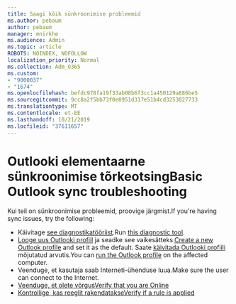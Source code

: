 ```yaml
---
title: Saagi kõik sünkroonimise probleemid
ms.author: pebaum
author: pebaum
manager: mnirkhe
ms.audience: Admin
ms.topic: article
ROBOTS: NOINDEX, NOFOLLOW
localization_priority: Normal
ms.collection: Adm_O365
ms.custom:
- "9000037"
- "1674"
ms.openlocfilehash: befdc978fa19f33ab08b6f3cc1a450129a886be5
ms.sourcegitcommit: 9cc8a2f5bb73f0e8951d317e51b4cd3253027733
ms.translationtype: MT
ms.contentlocale: et-EE
ms.lasthandoff: 10/21/2019
ms.locfileid: "37611657"
---
```

# <a name="basic-outlook-sync-troubleshooting"></a><span data-ttu-id="cdb1e-102">Outlooki elementaarne sünkroonimise tõrkeotsing</span><span class="sxs-lookup"><span data-stu-id="cdb1e-102">Basic Outlook sync troubleshooting</span></span>

<span data-ttu-id="cdb1e-103">Kui teil on sünkroonimise probleemid, proovige järgmist.</span><span class="sxs-lookup"><span data-stu-id="cdb1e-103">If you're having sync issues, try the following:</span></span>

- <span data-ttu-id="cdb1e-104">Käivitage [see diagnostikatööriist](https://aka.ms/sara-outlooksendreceive).</span><span class="sxs-lookup"><span data-stu-id="cdb1e-104">Run [this diagnostic tool](https://aka.ms/sara-outlooksendreceive).</span></span>
- <span data-ttu-id="cdb1e-105">[Looge uus Outlooki profiil](https://support.office.com/article/f544c1ba-3352-4b3b-be0b-8d42a540459d) ja seadke see vaikesätteks.</span><span class="sxs-lookup"><span data-stu-id="cdb1e-105">[Create a new Outlook profile](https://support.office.com/article/f544c1ba-3352-4b3b-be0b-8d42a540459d) and set it as the default.</span></span> <span data-ttu-id="cdb1e-106">Saate [käivitada Outlooki profiili](https://aka.ms/SaRA-OutlookSetupProfile) mõjutatud arvutis.</span><span class="sxs-lookup"><span data-stu-id="cdb1e-106">You can [run the Outlook profile](https://aka.ms/SaRA-OutlookSetupProfile) on the affected computer.</span></span>
- <span data-ttu-id="cdb1e-107">Veenduge, et kasutaja saab Interneti-ühenduse luua.</span><span class="sxs-lookup"><span data-stu-id="cdb1e-107">Make sure the user can connect to the Internet.</span></span> 
- [<span data-ttu-id="cdb1e-108">Veenduge, et olete võrgus</span><span class="sxs-lookup"><span data-stu-id="cdb1e-108">Verify that you are Online</span></span>](https://support.office.com/article/2460e4a8-16c7-47fc-b204-b1549275aac9)
- [<span data-ttu-id="cdb1e-109">Kontrollige, kas reeglit rakendatakse</span><span class="sxs-lookup"><span data-stu-id="cdb1e-109">Verify if a rule is applied</span></span>](https://support.office.com/article/C24F5DEA-9465-4DF4-AD17-A50704D66C59)